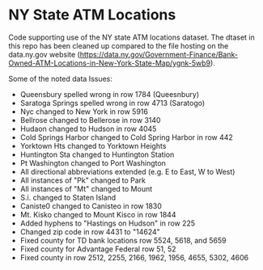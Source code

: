 # NY State ATM Locations
Code supporting use of the NY state ATM locations dataset. The dtaset in this repo has been cleaned up compared to the file hosting on the data.ny.gov website (https://data.ny.gov/Government-Finance/Bank-Owned-ATM-Locations-in-New-York-State-Map/ygnk-5wb9).

Some of the noted data Issues:

<ul>
<li>Queensbury spelled wrong in row 1784 (Queesnbury)</li>
<li>Saratoga Springs spelled wrong in row 4713 (Saratogo)</li>
<li>Nyc changed to New York in row 5916</li>
<li>Bellrose changed to Bellerose in row 3140</li>
<li>Hudaon changed to Hudson in row 4045</li>
<li>Cold Springs Harbor changed to Cold Spring Harbor in row 442</li>
<li>Yorktown Hts changed to Yorktown Heights</li>
<li>Huntington Sta changed to Huntington Station</li>
<li>Pt Washington changed to Port Washington</li>
<li>All directional abbreviations extended (e.g. E to East, W to West)</li>
<li>All instances of "Pk" changed to Park</li>
<li>All instances of "Mt" changed to Mount</li>
<li>S.i. changed to Staten Island</li>
<li>Caniste0 changed to Canisteo in row 1830</li>
<li>Mt. Kisko changed to Mount Kisco in row 1844</li>
<li>Added hyphens to "Hastings on Hudson" in row 225</li>
<li>Changed zip code in row 4431 to "14624"</li>
<li>Fixed county for TD bank locations row 5524, 5618, and 5659</li>
<li>Fixed county for Advantage Federal row 51, 52</li>
<li>Fixed county in row 2512, 2255, 2166, 1962, 1956, 4655, 5302, 4606</li>
</ul>

